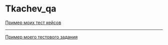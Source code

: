 # Tkachev_qa
[Пример моих тест кейсов](https://docs.google.com/spreadsheets/d/1R64uvulyZ5KiMsgCIuf5vIX7FeBJ4t_a1FFxccICmfY/edit#gid=224410608)

---

[Пример моего тестового задания](https://docs.google.com/spreadsheets/d/1KRaxlsM32AiEW6zjzwumgh50OcqggzsLcUTVkKTlvpg/edit#gid=0)